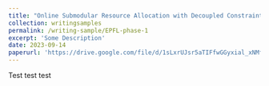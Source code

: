 ```yaml
---
title: "Online Submodular Resource Allocation with Decoupled Constraints"
collection: writingsamples
permalink: /writing-sample/EPFL-phase-1
excerpt: 'Some Description'
date: 2023-09-14
paperurl: 'https://drive.google.com/file/d/1sLxrUJsr5aTIFfwGGyxial_xNMfqp-vI/view?usp=drive_link'
---
```



Test test test
